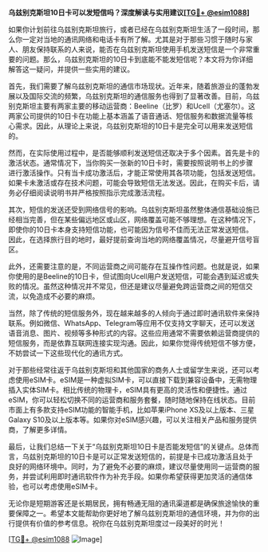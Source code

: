 **乌兹别克斯坦10日卡可以发短信吗？深度解读与实用建议[[TG💪+ @esim1088](https://t.me/s/esim1088)]**

如果你计划前往乌兹别克斯坦旅行，或者已经在乌兹别克斯坦生活了一段时间，那么你一定对当地的通讯网络和电话卡有所了解。尤其是对于那些习惯于随时与家人、朋友保持联系的人来说，能否在乌兹别克斯坦使用手机发送短信是一个非常重要的问题。那么，乌兹别克斯坦的10日卡到底能不能发短信呢？本文将为你详细解答这一疑问，并提供一些实用的建议。

首先，我们需要了解乌兹别克斯坦的通信市场现状。近年来，随着旅游业的蓬勃发展以及国际交流的频繁，乌兹别克斯坦的通信服务也得到了显著改善。目前，乌兹别克斯坦主要有两家主要的移动运营商：Beeline（比罗）和Ucell（尤塞尔）。这两家公司提供的10日卡在功能上基本涵盖了语音通话、短信服务和数据流量等核心需求。因此，从理论上来说，乌兹别克斯坦的10日卡是完全可以用来发送短信的。

然而，在实际使用过程中，是否能够顺利发送短信还取决于多个因素。首先是卡的激活状态。通常情况下，当你购买一张新的10日卡时，需要按照说明书上的步骤进行激活操作。只有当卡成功激活后，才能正常使用其各项功能，包括发送短信。如果卡未激活或存在技术问题，可能会导致短信无法发送。因此，在购买卡后，请务必仔细阅读说明书并严格按照指示完成激活流程。

其次，短信的发送还受到网络信号的影响。乌兹别克斯坦虽然整体通信基础设施已经相当完善，但在某些偏远地区或山区，网络覆盖可能不够理想。在这种情况下，即使你的10日卡本身支持短信功能，也可能因为信号不佳而无法正常发送短信。因此，在选择旅行目的地时，最好提前查询当地的网络覆盖情况，尽量避开信号盲区。

此外，还需要注意的是，不同运营商之间可能存在互操作性问题。也就是说，如果你使用的是Beeline的10日卡，但试图向Ucell用户发送短信，可能会遇到延迟或失败的情况。虽然这种情况并不常见，但还是建议尽量避免跨运营商之间的短信交流，以免造成不必要的麻烦。

当然，除了传统的短信服务外，现在越来越多的人倾向于通过即时通讯软件来保持联系。例如微信、WhatsApp、Telegram等应用不仅支持文字聊天，还可以发送语音消息、图片、视频等多种形式的内容。这些应用通常不需要依赖运营商提供的短信服务，而是依靠互联网连接实现沟通。因此，如果你觉得传统短信不够方便，不妨尝试一下这些现代化的通讯方式。

对于那些经常往返于乌兹别克斯坦和其他国家的商务人士或留学生来说，还可以考虑使用eSIM卡。eSIM是一种虚拟SIM卡，可以直接下载到兼容设备中，无需物理插入实体SIM卡。相比传统的物理卡，eSIM具有更高的灵活性和便捷性。通过eSIM，你可以轻松切换不同的运营商和服务套餐，随时随地保持在线状态。目前市面上有多款支持eSIM功能的智能手机，比如苹果iPhone XS及以上版本、三星Galaxy S10及以上版本等。如果你对eSIM感兴趣，可以关注相关产品和服务提供商，了解更多详情。

最后，让我们总结一下关于“乌兹别克斯坦10日卡是否能发短信”的关键点。总体而言，乌兹别克斯坦的10日卡是可以正常发送短信的，前提是卡已成功激活且处于良好的网络环境中。同时，为了避免不必要的麻烦，建议尽量使用同一运营商的服务，并尝试利用即时通讯软件作为补充手段。如果你希望获得更加灵活的通信体验，也可以考虑使用eSIM卡。

无论你是短期游客还是长期居民，拥有畅通无阻的通讯渠道都是确保旅途愉快的重要保障之一。希望本文能帮助你更好地了解乌兹别克斯坦的通信环境，并为你的出行提供有价值的参考信息。祝你在乌兹别克斯坦度过一段美好的时光！

[[TG💪+ @esim1088](https://t.me/s/esim1088) ![Image](https://i.postimg.cc/4NQfJmqS/Snipaste-2025-05-13-00-14-12.png)]